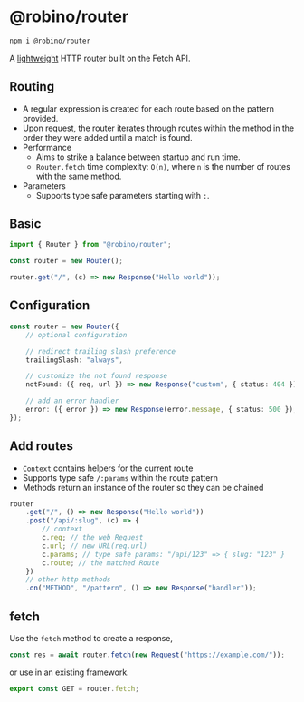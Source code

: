 # @robino/router

```bash
npm i @robino/router
```

A [lightweight](https://bundlephobia.com/package/@robino/router) HTTP router built on the Fetch API.

## Routing

- A regular expression is created for each route based on the pattern provided.
- Upon request, the router iterates through routes within the method in the order they were added until a match is found.
- Performance
  - Aims to strike a balance between startup and run time.
  - `Router.fetch` time complexity: `O(n)`, where `n` is the number of routes with the same method.
- Parameters
  - Supports type safe parameters starting with `:`.

## Basic

```ts
import { Router } from "@robino/router";

const router = new Router();

router.get("/", (c) => new Response("Hello world"));
```

## Configuration

```ts
const router = new Router({
	// optional configuration

	// redirect trailing slash preference
	trailingSlash: "always",

	// customize the not found response
	notFound: ({ req, url }) => new Response("custom", { status: 404 }),

	// add an error handler
	error: ({ error }) => new Response(error.message, { status: 500 }),
});
```

## Add routes

- `Context` contains helpers for the current route
- Supports type safe `/:params` within the route pattern
- Methods return an instance of the router so they can be chained

```ts
router
	.get("/", () => new Response("Hello world"))
	.post("/api/:slug", (c) => {
		// context
		c.req; // the web Request
		c.url; // new URL(req.url)
		c.params; // type safe params: "/api/123" => { slug: "123" }
		c.route; // the matched Route
	})
	// other http methods
	.on("METHOD", "/pattern", () => new Response("handler"));
```

## fetch

Use the `fetch` method to create a response,

```ts
const res = await router.fetch(new Request("https://example.com/"));
```

or use in an existing framework.

```ts
export const GET = router.fetch;
```
